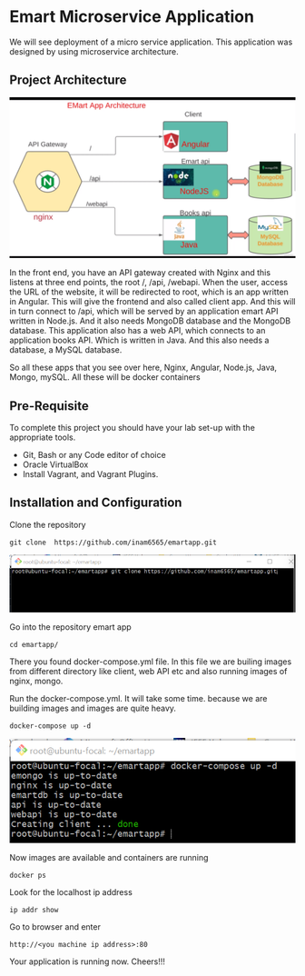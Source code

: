 # Emart Microservice Application
We will see deployment of a micro service application. This application was designed by using microservice architecture.

## Project Architecture
<!-- ![My Image](my-image.jpg) -->
![My Image](images/q.png)

In the front end, you have an API gateway created with Nginx and this listens at three end points,
the root /, /api, /webapi. When the user, access the URL of the website, it will be redirected
to root, which is an app written in Angular.
This will give the frontend and also called client app.
And this will in turn connect to /api, which will be served by an application emart API written
in Node.js.
And it also needs MongoDB database and the MongoDB database.
This application also has a web API, which connects to an application books API.
Which is written in Java.
And this also needs a database, a MySQL database. 

So all these apps that you see over here, Nginx, Angular, Node.js, Java, Mongo, mySQL.
All these will be docker containers


## Pre-Requisite

To complete this project you should have your lab set-up with the appropriate tools.

 - Git, Bash or any Code editor of choice
 - Oracle VirtualBox
 - Install Vagrant, and Vagrant Plugins.

## Installation and Configuration
Clone the repository
  
    git clone  https://github.com/inam6565/emartapp.git
    
![My Image](images/e.png)


Go into the repository emart app
    
    cd emartapp/
    
There you found docker-compose.yml file. In this file we are builing images from different directory like client, web API etc and also running images of nginx, mongo.

Run the docker-compose.yml. It will take some time. because we are building images and images are quite heavy.

    docker-compose up -d
    
![My Image](images/w.png)



Now images are available and containers are running

    docker ps





Look for the localhost ip address 

    ip addr show
    
Go to browser and enter

    http://<you machine ip address>:80
    
Your application is running now. Cheers!!!
